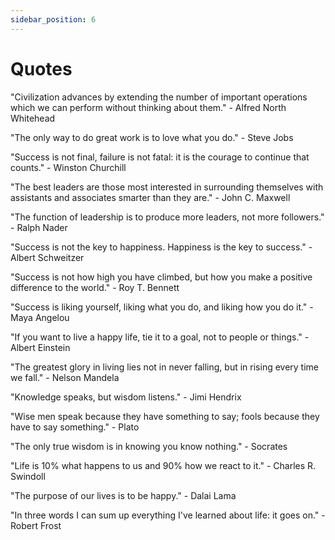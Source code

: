 ```yaml
---
sidebar_position: 6
---
```


# Quotes

"Civilization advances by extending the number of important operations which we can perform without thinking about them." - Alfred North Whitehead

"The only way to do great work is to love what you do." - Steve Jobs

"Success is not final, failure is not fatal: it is the courage to continue that counts." - Winston Churchill

"The best leaders are those most interested in surrounding themselves with assistants and associates smarter than they are." - John C. Maxwell

"The function of leadership is to produce more leaders, not more followers." - Ralph Nader

"Success is not the key to happiness. Happiness is the key to success." - Albert Schweitzer

"Success is not how high you have climbed, but how you make a positive difference to the world." - Roy T. Bennett

"Success is liking yourself, liking what you do, and liking how you do it." - Maya Angelou

"If you want to live a happy life, tie it to a goal, not to people or things." - Albert Einstein

"The greatest glory in living lies not in never falling, but in rising every time we fall." - Nelson Mandela

"Knowledge speaks, but wisdom listens." - Jimi Hendrix

"Wise men speak because they have something to say; fools because they have to say something." - Plato

"The only true wisdom is in knowing you know nothing." - Socrates

"Life is 10% what happens to us and 90% how we react to it." - Charles R. Swindoll

"The purpose of our lives is to be happy." - Dalai Lama

"In three words I can sum up everything I've learned about life: it goes on." - Robert Frost